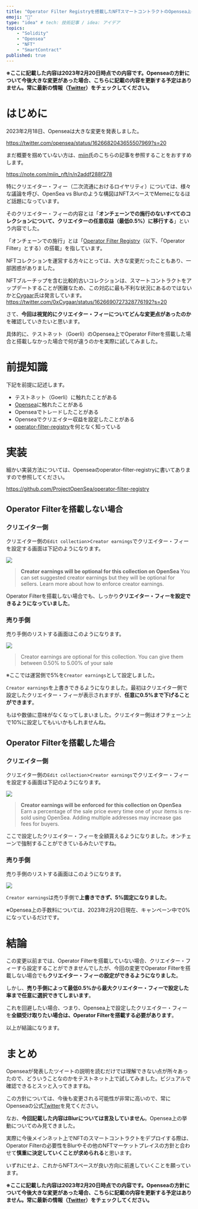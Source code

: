 ```yaml
---
title: "Operator Filter Registryを搭載したNFTスマートコントラクトのOpensea上の挙動について"
emoji: "🌊"
type: "idea" # tech: 技術記事 / idea: アイデア
topics: 
    - "Solidity"
    - "Opensea"
    - "NFT"
    - "SmartContract"
published: true
---
```


**※ここに記載した内容は2023年2月20日時点での内容です。Openseaの方針について今後大きな変更があった場合、こちらに記載の内容を更新する予定はありません。常に最新の情報（[Twitter](https://twitter.com/opensea)）をチェックしてください。**

# はじめに

2023年2月18日、Openseaは大きな変更を発表しました。

https://twitter.com/opensea/status/1626682043655507969?s=20

まだ概要を掴めていない方は、[miin](https://twitter.com/NftPinuts)氏のこちらの記事を参照することをおすすめします。

https://note.com/miin_nft/n/n2addf288f278

特にクリエイター・フィー（二次流通におけるロイヤリティ）については、様々な議論を呼び、OpenSea vs Blurのような構図はNFTスペースでMemeになるほど話題になっています。

そのクリエイター・フィーの内容とは「**オンチェーンでの施行のないすべてのコレクションについて、クリエイターの任意収益（最低0.5%）に移行する**」という内容でした。

「オンチェーンでの施行」とは「[Operator Filter Registry](https://github.com/ProjectOpenSea/operator-filter-registry)（以下、「Operator Filter」とする）の搭載」を指しています。

NFTコレクションを運営する方々にとっては、大きな変更だったこともあり、一部困惑がありました。

NFTブルーチップを含む比較的古いコレクションは、スマートコントラクトをアップデートすることが困難なため、この対応に最も不利な状況にあるのではないかと[Cygaar](https://twitter.com/0xCygaar)氏は発言しています。
https://twitter.com/0xCygaar/status/1626690727328776192?s=20

さて、**今回は視覚的にクリエイター・フィーについてどんな変更点があったのか**を確認していきたいと思います。

具体的に、テストネット（Goerli）のOpensea上でOperator Filterを搭載した場合と搭載しなかった場合で何が違うのかを実際に試してみました。

# 前提知識

下記を前提に記述します。

- テストネット（Goerli）に触れたことがある
- [Opensea](https://opensea.io/)に触れたことがある
- Openseaでトレードしたことがある
- Openseaでクリエイター収益を設定したことがある
- [operator-filter-registry](https://github.com/ProjectOpenSea/operator-filter-registry)を何となく知っている

# 実装

細かい実装方法については、Openseaのoperator-filter-registryに書いてありますので参照してください。

https://github.com/ProjectOpenSea/operator-filter-registry

## Operator Filterを搭載しない場合

### クリエイター側
クリエイター側の`Edit collection`>`Creator earnings`でクリエイター・フィーを設定する画面は下記のようになります。

![](/images/3c1219fa3bfea0/creator-no-filter.png)


> **Creator earnings will be optional for this collection on OpenSea**
>You can set suggested creator earnings but they will be optional for sellers. Learn more about how to enforce creator earnings.

Operator Filterを搭載しない場合でも、しっかり**クリエイター・フィーを設定できるようになっていました**。

### 売り手側

売り手側のリストする画面はこのようになります。

![](/images/3c1219fa3bfea0/seller-no-filter.png)

> Creator earnings are optional for this collection. You can give them between 0.50% to 5.00% of your sale

※ここでは運営側で5%を`Creator earnings`として設定しました。

`Creator earnings`を上書きできるようになりました。最初はクリエイター側で設定したクリエイター・フィーが表示されますが、**任意に0.5%まで下げることができます**。

もはや数値に意味がなくなってしまいました。クリエイター側はオフチェーン上で10%に設定してもいいかもしれませんね。

## Operator Filterを搭載した場合

### クリエイター側

クリエイター側の`Edit collection`>`Creator earnings`でクリエイター・フィーを設定する画面は下記のようになります。

![](/images/3c1219fa3bfea0/creator-filter.png)

> **Creator earnings will be enforced for this collection on OpenSea**
> Earn a percentage of the sale price every time one of your items is re-sold using OpenSea. Adding multiple addresses may increase gas fees for buyers.

ここで設定したクリエイター・フィーを全額貰えるようになりました。オンチェーンで強制することができているみたいですね。

### 売り手側

売り手側のリストする画面はこのようになります。

![](/images/3c1219fa3bfea0/seller-filter.png)

`Creator earnings`は売り手側で**上書きできず、5%固定になりました**。

※Opensea上の手数料については、2023年2月20日現在、キャンペーン中で0%になっているだけです。


# 結論

この変更以前までは、Operator Filterを搭載していない場合、クリエイター・フィーすら設定することができませんでしたが、今回の変更でOperator Filterを搭載しない場合でも**クリエイター・フィーの設定ができるようになりました**。

しかし、**売り手側によって最低0.5%から最大クリエイター・フィーで設定した率まで任意に選択できてしまいます**。

これを回避したい場合、つまり、Opensea上で設定したクリエイター・フィーを**全額受け取りたい場合は、Operator Filterを搭載する必要があります**。

以上が結論になります。

# まとめ

Openseaが発表したツイートの説明を読むだけでは理解できない点が所々あったので、どういうことなのかをテストネット上で試してみました。ビジュアルで確認できるとスッと入ってきますね。

この方針については、今後も変更される可能性が非常に高いので、常にOpenseaの公式[Twitter](https://twitter.com/opensea)を見てください。

なお、**今回記載した内容はBlurについては言及していません**。Opensea上の挙動についてのみ見てきました。

実際に今後メインネット上でNFTのスマートコントラクトをデプロイする際は、Operator Filterの必要性をBlurやその他のNFTマーケットプレイスの方針と合わせて**慎重に決定していくことが求められる**と思います。

いずれにせよ、これからNFTスペースが良い方向に前進していくことを願っています。

**※ここに記載した内容は2023年2月20日時点での内容です。Openseaの方針について今後大きな変更があった場合、こちらに記載の内容を更新する予定はありません。常に最新の情報（[Twitter](https://twitter.com/opensea)）をチェックしてください。**